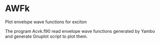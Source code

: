 # AWFk
Plot envelope wave functions for exciton

The program Acvk.f90 read envelope wave functions generated by Yambo and generate Gnuplot script to plot them.


